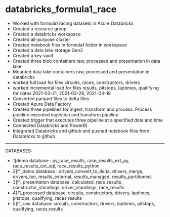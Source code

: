 # databricks_formula1_race
- Worked with formula1 racing datasets in Azure Databricks
- Created a resource group
- Created a databricks workspace 
- Created all-purpose cluster 
- Created notebook files in formula1 folder in workspace
- Created a data lake storage Gen2
- Created a key vault
- Created three blob containers raw, processed and presentation in data lake
- Mounted data lake containers raw, processed and presentation in databricks
- worked full load for files circuits, races, constructors, drivers
- worked incremental load for files results, pitstops, laptimes, qualifying for dates 2021-03-21, 2021-03-28, 2021-04-18 
- Converted parquet files to delta files 
- Created Azure Data Factory
- Created three pipelines for ingest, transform and process. Process pipeline executed ingestion and transform pipeline 
- Created trigger that executes three pipeline at a specified date and time 
- Connected Databricks and PowerBI 
- Integrated Databricks and github and pushed notebook files from Databricks to github 
---------------------------------------------------------------------------------------
DATABASES:
- 1]demo database   : 
pv_race_results, race_results_ext_py, race_results_ext_sql, race_results_python
- 2]f1_demo database :
drivers_convert_to_delta, drivers_merge, drivers_txn, results_external, results_managed, results_partitioned.
- 3]f1_presentation database:
calculated_race_results, constructor_standings, driver_standings, race_results
- 4]f1_processed database:
circuits, constructors, drivers, laptimes, pitstops, qualifying, races,results 
- 5]f1_raw database:
circuits, constructors, drivers, laptimes, pitstops, qualifying, races,results 

